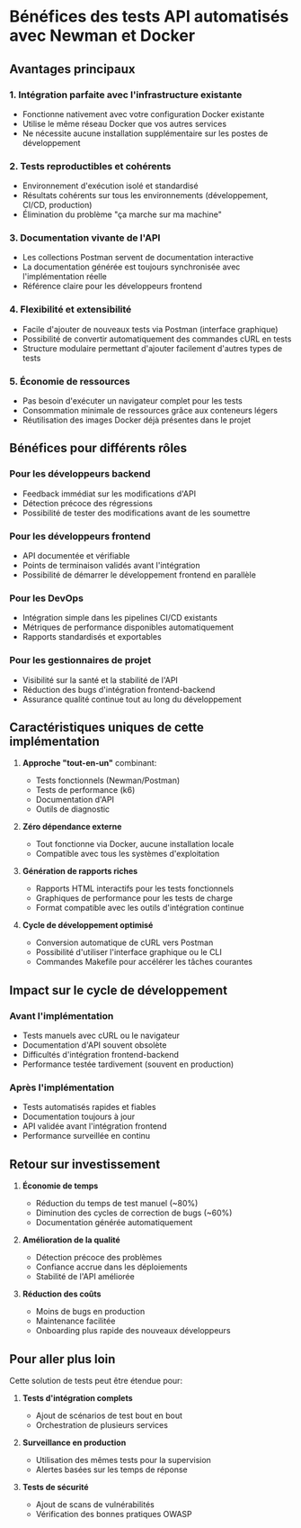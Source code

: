 # Bénéfices des tests API automatisés avec Newman et Docker

## Avantages principaux

### 1. Intégration parfaite avec l'infrastructure existante
- Fonctionne nativement avec votre configuration Docker existante
- Utilise le même réseau Docker que vos autres services
- Ne nécessite aucune installation supplémentaire sur les postes de développement

### 2. Tests reproductibles et cohérents
- Environnement d'exécution isolé et standardisé
- Résultats cohérents sur tous les environnements (développement, CI/CD, production)
- Élimination du problème "ça marche sur ma machine"

### 3. Documentation vivante de l'API
- Les collections Postman servent de documentation interactive
- La documentation générée est toujours synchronisée avec l'implémentation réelle
- Référence claire pour les développeurs frontend

### 4. Flexibilité et extensibilité
- Facile d'ajouter de nouveaux tests via Postman (interface graphique)
- Possibilité de convertir automatiquement des commandes cURL en tests
- Structure modulaire permettant d'ajouter facilement d'autres types de tests

### 5. Économie de ressources
- Pas besoin d'exécuter un navigateur complet pour les tests
- Consommation minimale de ressources grâce aux conteneurs légers
- Réutilisation des images Docker déjà présentes dans le projet

## Bénéfices pour différents rôles

### Pour les développeurs backend
- Feedback immédiat sur les modifications d'API
- Détection précoce des régressions
- Possibilité de tester des modifications avant de les soumettre

### Pour les développeurs frontend
- API documentée et vérifiable
- Points de terminaison validés avant l'intégration
- Possibilité de démarrer le développement frontend en parallèle

### Pour les DevOps
- Intégration simple dans les pipelines CI/CD existants
- Métriques de performance disponibles automatiquement
- Rapports standardisés et exportables

### Pour les gestionnaires de projet
- Visibilité sur la santé et la stabilité de l'API
- Réduction des bugs d'intégration frontend-backend
- Assurance qualité continue tout au long du développement

## Caractéristiques uniques de cette implémentation

1. **Approche "tout-en-un"** combinant:
   - Tests fonctionnels (Newman/Postman)
   - Tests de performance (k6)
   - Documentation d'API
   - Outils de diagnostic

2. **Zéro dépendance externe**
   - Tout fonctionne via Docker, aucune installation locale
   - Compatible avec tous les systèmes d'exploitation

3. **Génération de rapports riches**
   - Rapports HTML interactifs pour les tests fonctionnels
   - Graphiques de performance pour les tests de charge
   - Format compatible avec les outils d'intégration continue

4. **Cycle de développement optimisé**
   - Conversion automatique de cURL vers Postman
   - Possibilité d'utiliser l'interface graphique ou le CLI
   - Commandes Makefile pour accélérer les tâches courantes

## Impact sur le cycle de développement

### Avant l'implémentation
- Tests manuels avec cURL ou le navigateur
- Documentation d'API souvent obsolète
- Difficultés d'intégration frontend-backend
- Performance testée tardivement (souvent en production)

### Après l'implémentation
- Tests automatisés rapides et fiables
- Documentation toujours à jour
- API validée avant l'intégration frontend
- Performance surveillée en continu

## Retour sur investissement

1. **Économie de temps**
   - Réduction du temps de test manuel (~80%)
   - Diminution des cycles de correction de bugs (~60%)
   - Documentation générée automatiquement

2. **Amélioration de la qualité**
   - Détection précoce des problèmes
   - Confiance accrue dans les déploiements
   - Stabilité de l'API améliorée

3. **Réduction des coûts**
   - Moins de bugs en production
   - Maintenance facilitée
   - Onboarding plus rapide des nouveaux développeurs

## Pour aller plus loin

Cette solution de tests peut être étendue pour:

1. **Tests d'intégration complets**
   - Ajout de scénarios de test bout en bout
   - Orchestration de plusieurs services

2. **Surveillance en production**
   - Utilisation des mêmes tests pour la supervision
   - Alertes basées sur les temps de réponse

3. **Tests de sécurité**
   - Ajout de scans de vulnérabilités
   - Vérification des bonnes pratiques OWASP